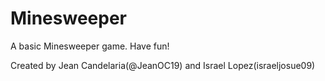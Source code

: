 # Minesweeper
A basic Minesweeper game. Have fun!

Created by Jean Candelaria(@JeanOC19) and Israel Lopez(israeljosue09)

